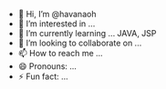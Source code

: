 - 👋 Hi, I’m @havanaoh
- 👀 I’m interested in ...
- 🌱 I’m currently learning ... JAVA, JSP
- 💞️ I’m looking to collaborate on ...
- 📫 How to reach me ...
- 😄 Pronouns: ...
- ⚡ Fun fact: ...

<!---
havanaoh/havanaoh is a ✨ special ✨ repository because its `README.md` (this file) appears on your GitHub profile.
You can click the Preview link to take a look at your changes.
--->
